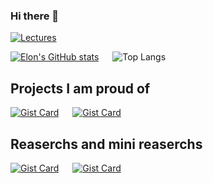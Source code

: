 ### Hi there 👋

[![Lectures](https://img.shields.io/badge/Watch-Lectures-green?style=flat&logo=penpot&cacheSeconds=3600)](https://sites.google.com/view/elon-courses)

[![Elon's GitHub stats](https://github-readme-stats.vercel.app/api?username=elonezra&show_icons=true&show=prs_merged,prs_merged_percentage)](https://github.com/anuraghazra/github-readme-stats&show_icons=true) &emsp; ![Top Langs](https://github-readme-stats.vercel.app/api/top-langs/?username=elonezra&size_weight=0.5&count_weight=0.5)

## Projects I am proud of
[![Gist Card](https://github-readme-stats.vercel.app/api/pin/?username=elonezra&repo=deeplearningproject)](https://github.com/elonezra/deeplearningproject) &emsp; [![Gist Card](https://github-readme-stats.vercel.app/api/pin/?username=Elon-and-Yosef-games-design&repo=Protests)](https://github.com/Elon-and-Yosef-games-design/Protests)

## Reaserchs and mini reaserchs
[![Gist Card](https://github-readme-stats.vercel.app/api/pin/?username=elonezra&repo=secSVM-research)](https://github.com/elonezra/secSVM-research) &emsp; [![Gist Card](https://github-readme-stats.vercel.app/api/pin/?username=Avi-and-Elon-Project-group&repo=GPTuring)](https://github.com/Avi-and-Elon-Project-group/GPTuring)

<!--
[![Gist Card](https://github-readme-stats.vercel.app/api/pin/?username=Zion-games&repo=ClouthShop)](https://github.com/Zion-games/ClouthShop)
-->
<!--
**elonezra/elonezra** is a ✨ _special_ ✨ repository because its `README.md` (this file) appears on your GitHub profile.

Here are some ideas to get you started:

- 🔭 I’m currently working on ...
- 🌱 I’m currently learning ...
- 👯 I’m looking to collaborate on ...
- 🤔 I’m looking for help with ...
- 💬 Ask me about ...
- 📫 How to reach me: ...
- 😄 Pronouns: ...
- ⚡ Fun fact: ...
-->
